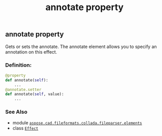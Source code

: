 ﻿---
title: annotate property
second_title: Aspose.CAD for Python via .NET API References
description: 
type: docs
weight: 30
url: /python-net/aspose.cad.fileformats.collada.fileparser.elements/effect/annotate/
is_root: false
---

## annotate property


Gets or sets the annotate.
The annotate element allows you to specify an annotation on this effect.
### Definition:
```python
@property
def annotate(self):
    ...
@annotate.setter
def annotate(self, value):
    ...
```

### See Also
* module [`aspose.cad.fileformats.collada.fileparser.elements`](../../)
* class [`Effect`](/cad/python-net/aspose.cad.fileformats.collada.fileparser.elements/effect)
